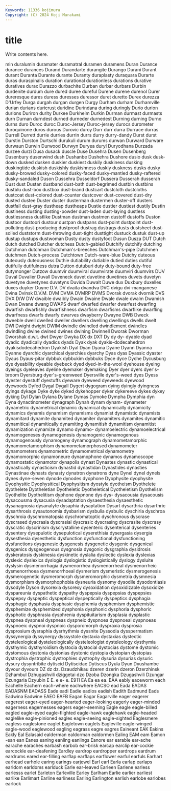 ```yaml
---
Keywords: 11336 kojimura
Copyright: (C) 2024 Koji Murakami
---
```


# title

Write contents here.



min duralumin duramater duramatral duramen duramens Duran
Durance durance durances Durand Durandarte durangite Durango Durani Durant durant
Duranta Durante durante Duranty duraplasty duraquara Durarte duras duraspinalis duration
durational durationless durations durative duratives durax Durazzo durbachite Durban durbar
durbars Durbin durdenite durdum dure dured duree dureful Durene durene
durenol Durer dureresque dures duress duresses duressor duret duretto Durex
durezza D'Urfey Durga durgah durgan durgen Durgy Durham durham Durhamville
durian durians duricrust duridine Durindana during duringly Durio durion durions
Duriron durity Durkee Durkheim Durkin Durman durmast durmasts durn Durnan
durndest durned durneder durnedest Durning durning Durno durns duro Duroc
duroc Duroc-Jersey Duroc-jersey durocs durometer duroquinone duros durous Durovic duroy
Durr durr durra Durrace durras Durrell Durrett durrie durries durrin
durrs durry durry-dandy Durst durst Durstin Durston Durtschi durukuli durum
durums durwan Durward Durware durwaun Durwin Durwood Durwyn Duryea duryl
Duryodhana Durzada durzee durzi Dusa dusack duscle Duse Dusehra Dusen
Dusenberg Dusenbury dusenwind dush Dushanbe Dushehra Dushore dusio dusk dusk-down
dusked dusken duskier duskiest duskily duskiness dusking duskingtide duskish duskishly
duskishness duskly duskness dusks dusky dusky-browed dusky-colored dusky-faced dusky-mantled dusky-raftered
dusky-sandaled Duson Dussehra Dusseldorf Dussera Dusserah dusserah Dust dust Dustan
dustband dust-bath dust-begrimed dustbin dustbins dustblu dust-box dustbox dust-brand dustcart
dustcloth dustcloths dustcoat dust-colored dust-counter dustcover dust-covered dust-dry dusted dustee
Duster duster dusterman dustermen duster-off dusters dustfall dust-gray dustheap dustheaps
Dustie dustier dustiest dustily Dustin dustiness dusting dusting-powder dust-laden dust-laying
dustless dustlessness dustlike Dustman dustman dustmen dustoff dustoffs Duston dustoor
dustoori dustour dustpan dustpans dust-point dustpoint dust-polluting dust-producing dustproof dustrag
dustrags dusts dustsheet dust-soiled duststorm dust-throwing dust-tight dusttight dustuck dustuk
dust-up dustup dustups dustwoman Dusty dusty dustyfoot Dusun Dusza DUT
Dutch dutch dutched Dutcher dutchess Dutch-gabled Dutchify dutchify dutching Dutchman
dutchman Dutchman's-breeches Dutchman's-pipe Dutchmen dutchmen Dutch-process Dutchtown Dutch-ware-blue Dutchy duteous
duteously duteousness Duthie dutiability dutiable dutied duties dutiful dutifully dutifulness
dutra Dutton dutuburi duty duty-bound duty-free dutymonger Dutzow duumvir duumviral
duumvirate duumviri duumvirs DUV Duval Duvalier Duvall Duveneck duvet duvetine
duvetines duvets duvetyn duvetyne duvetynes duvetyns Duvida Duwalt Duwe dux
Duxbury duxelles duxes duyker Duyne D.V. DV dvaita dvandva DVC
dvigu dvi-manganese Dvina Dvinsk D.V.M. DVM DVMA DVMRP DVMS Dvorak
dvorak dvornik DVS DVX D/W DW dwaible dwaibly Dwain Dwaine
Dwale dwale dwalm Dwamish Dwan Dwane dwang DWAPS dwarf dwarfed
dwarfer dwarfest dwarfing dwarfish dwarfishly dwarfishness dwarfism dwarfisms dwarflike dwarfling
dwarfness dwarfs dwarfy dwarves dwayberry Dwayne DWB Dweck dweeble dwell
dwelled dweller dwellers dwelling dwellings dwells dwelt DWI Dwight dwight
DWIM dwindle dwindled dwindlement dwindles dwindling dwine dwined dwines dwining
Dwinnell Dworak Dworman Dworshak d.w.t. dwt Dwyer Dwyka DX dx
DXT Dy dy dy- dyable dyad dyadic dyadically dyadics dyads
Dyak dyak dyakis-dodecahedron dyakisdodecahedron Dyakish Dyal Dyan Dyana Dyane Dyann
Dyanna Dyanne dyarchic dyarchical dyarchies dyarchy Dyas dyas Dyassic dyaster
Dyaus Dyaus-pitar dybbuk dybbukim dybbuks Dyce dyce Dyche Dycusburg dye
dyeability dyeable dyebeck dyed dyed-in-the-wool dyehouse dyeing dyeings dyeleaves dyeline
dyemaker dyemaking Dyer dyer dyers dyer's-broom Dyersburg dyer's-greenweed Dyersville dyer's-weed
dyes Dyess dyester dyestuff dyestuffs dyeware dyeweed dyeweeds dyewood dyewoods
Dyfed Dygal Dygall Dygert dygogram dying dyingly dyingness dyings dykage
Dyke dyke dyked dykehopper dyker dykereeve dykes dykey dyking Dyl
Dylan Dylana Dylane Dymas Dymoke Dympha Dymphia dyn Dyna dynactinometer
dynagraph Dynah dynam dynam- dynameter dynametric dynametrical dynamic dynamical dynamically
dynamicity dynamics dynamis dynamism dynamisms dynamist dynamistic dynamists dynamitard dynamite
dynamited dynamiter dynamiters dynamites dynamitic dynamitical dynamitically dynamiting dynamitish dynamitism
dynamitist dynamization dynamize dynamo dynamo- dynamoelectric dynamoelectrical dynamogeneses dynamogenesis dynamogenic
dynamogenous dynamogenously dynamogeny dynamograph dynamometamorphic dynamometamorphism dynamometamorphosed dynamometer dynamometers dynamometric
dynamometrical dynamometry dynamomorphic dynamoneure dynamophone dynamos dynamoscope dynamostatic dynamotor dynapolis
dynast Dynastes dynastic dynastical dynastically dynasticism dynastid dynastidan Dynastides dynasties
Dynastinae dynasts dynasty dynatron dynatrons dyne Dynel dynel dynels dynes
dyne-seven dynode dynodes dyophone Dyophysite dyophysite Dyophysitic Dyophysitical Dyophysitism dyostyle
dyotheism Dyothelete dyothelete Dyotheletian Dyotheletic Dyotheletical Dyotheletism Dyothelism Dyothelite Dyothelitism
dyphone dypnone dys dys- dysacousia dysacousis dysacousma dysacusia dysadaptation dysaesthesia
dysaesthetic dysanagnosia dysanalyte dysaphia dysaptation Dysart dysarthria dysarthric dysarthrosis dysautonomia
dysbarism dysbulia dysbulic dyschiria dyschroa dyschroia dyschromatopsia dyschromatoptic dyschronous dyscrase
dyscrased dyscrasia dyscrasial dyscrasic dyscrasing dyscrasite dyscrasy dyscratic dyscrinism dyscrystalline
dysenteric dysenterical dysenteries dysentery dysepulotic dysepulotical dyserethisia dysergasia dysergia dysesthesia
dysesthetic dysfunction dysfunctional dysfunctioning dysfunctions dysgenesic dysgenesis dysgenetic dysgenic dysgenical
dysgenics dysgeogenous dysgnosia dysgonic dysgraphia dysidrosis dyskeratosis dyskinesia dyskinetic dyslalia
dyslectic dyslexia dyslexias dyslexic dyslexics dyslogia dyslogistic dyslogistically dyslogy dysluite
dyslysin dysmenorrhagia dysmenorrhea dysmenorrheal dysmenorrheic dysmenorrhoea dysmenorrhoeal dysmerism dysmeristic dysmerogenesis
dysmerogenetic dysmeromorph dysmeromorphic dysmetria dysmnesia dysmorphism dysmorphophobia dysneuria dysnomy dysodile
dysodontiasis dysodyle Dyson dysorexia dysorexy dysoxidation dysoxidizable dysoxidize dyspareunia dyspathetic
dyspathy dyspepsia dyspepsias dyspepsies dyspepsy dyspeptic dyspeptical dyspeptically dyspeptics dysphagia
dysphagic dysphasia dysphasic dysphemia dysphemism dysphemistic dysphemize dysphemized dysphonia dysphonic
dysphoria dysphoric dysphotic dysphrasia dysphrenia dyspituitarism dysplasia dysplastic dyspnea dyspneal
dyspneas dyspneic dyspnoea dyspnoeal dyspnoeas dyspnoeic dyspnoi dyspnoic dysporomorph dyspraxia
dysprosia dysprosium dysraphia dysrhythmia dyssnite Dyssodia dysspermatism dyssynergia dyssynergy dyssystole
dystaxia dystaxias dystectic dysteleological dysteleologically dysteleologist dysteleology dysthymia dysthymic dysthyroidism
dystocia dystocial dystocias dystome dystomic dystomous dystonia dystonias dystonic dystopia
dystopian dystopias dystrophia dystrophic dystrophies dystrophy dysuria dysurias dysuric dysury
dysyntribite dytiscid Dytiscidae Dytiscus Dyula Dyun Dyushambe dyvour dyvours DZ
dz dz. Dzaudzhikau dzeren dzerin dzeron Dzerzhinsk Dzhambul Dzhugashvili dziggetai
dzo Dzoba Dzongka Dzugashvili Dzungar Dzungaria Dzyubin E E. e
e- e. E911 EA Ea ea ea. EAA eably eaceworm
each Eachelle Eachern each-where eachwhere EACSO ead Eada EADAS EADASNM
EADASS Eade eadi Eadie eadios eadish Eadith Eadmund Eads Eadwina
Eadwine EAEO EAFB Eagan Eagar Eagarville eager eagerer eagerest eager-eyed
eager-hearted eager-looking eagerly eager-minded eagerness eagernesses eagers eager-seeming Eagle eagle
eagle-billed eagled eagle-eyed eagle-flighted eagle-hawk eaglehawk eagle-headed eaglelike eagle-pinioned eagles
eagle-seeing eagle-sighted Eaglesmere eagless eaglestone eaglet Eagletown eaglets Eagleville eagle-winged
eagle-wood eaglewood eagling eagrass eagre eagres Eaineant EAK Eakins Eakly
Eal Ealasaid ealderman ealdorman ealdormen Ealing EAM eam Eamon -ean
ean Eanes eaning eanling eanlings Eanore ear earable ear-ache earache
earaches earbash earbob ear-brisk earcap earclip ear-cockie earcockle ear-deafening Eardley
eardrop eardropper eardrops eardrum eardrums eared ear-filling earflap earflaps earflower
earful earfuls Earhart earhead earhole earing earings earjewel Earl earl
Earla earlap earlaps earldom earldoms earlduck Earle ear-leaved Earleen Earlene
earless earlesss earlet Earleton Earleville Earley Earlham Earlie earlier earliest
earlike Earlimart Earline earliness Earling Earlington earlish earlobe earlobes earlock
